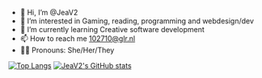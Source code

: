 - 👋 Hi, I’m @JeaV2
- 👀 I’m interested in Gaming, reading, programming and webdesign/dev
- 🌱 I’m currently learning Creative software development
- 📫 How to reach me 102710@glr.nl
- 🏳️‍⚧️ Pronouns: She/Her/They

[![Top Langs](https://github-readme-stats-ashy-seven.vercel.app/api/top-langs?username=JeaV2&theme=shadow_green&count_private=true)](https://github.com/anuraghazra/github-readme-stats)
[![JeaV2's GitHub stats](https://github-readme-stats-ashy-seven.vercel.app/api?username=JeaV2&show_icons=true&theme=shadow_green&count_private=true&include_all_commits=true)](https://github.com/anuraghazra/github-readme-stats)
